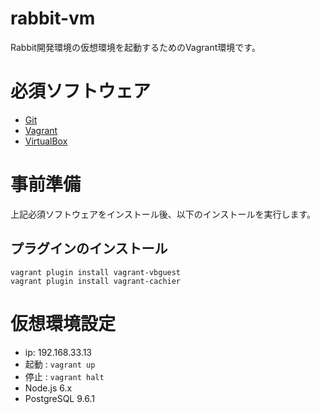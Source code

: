 # rabbit-vm

Rabbit開発環境の仮想環境を起動するためのVagrant環境です。

# 必須ソフトウェア
* [Git](http://git-scm.com/)
* [Vagrant](https://www.vagrantup.com/)
* [VirtualBox](https://www.virtualbox.org/)

# 事前準備

上記必須ソフトウェアをインストール後、以下のインストールを実行します。

## プラグインのインストール

```
vagrant plugin install vagrant-vbguest
vagrant plugin install vagrant-cachier
```

# 仮想環境設定

- ip: 192.168.33.13
- 起動 : `vagrant up`
- 停止 : `vagrant halt`
- Node.js 6.x
- PostgreSQL 9.6.1
